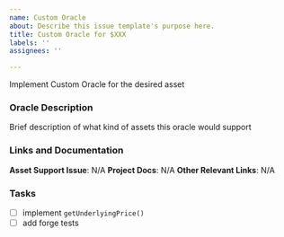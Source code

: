 ```yaml
---
name: Custom Oracle
about: Describe this issue template's purpose here.
title: Custom Oracle for $XXX
labels: ''
assignees: ''

---
```


Implement Custom Oracle for the desired asset 

### Oracle Description

Brief description of what kind of assets this oracle would support 

### Links and Documentation

**Asset Support Issue**: N/A
**Project Docs**: N/A
**Other Relevant Links**: N/A

### Tasks

- [ ] implement `getUnderlyingPrice()`
- [ ] add forge tests

